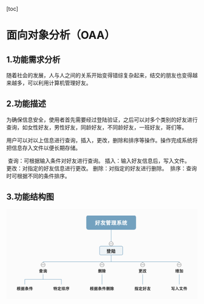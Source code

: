[toc]

# 面向对象分析（OAA）

## 1.功能需求分析

​	随着社会的发展，人与人之间的关系开始变得错综复杂起来，结交的朋友也变得越来越多，可以利用计算机管理好友。

## 2.功能描述

​	为确保信息安全，使用者首先需要经过登陆验证，之后可以对多个类别的好友进行查询，如女性好友，男性好友，同龄好友，不同龄好友，一班好友，哥们等。

​	用户可以对以上信息进行查询，插入，更改，删除和排序等操作。操作完成系统将把信息存入文件以便长期存储。

​	查询：可根据输入条件对好友进行查询。
​	插入：输入好友信息后，写入文件。
​	更改：对指定的好友信息进行更改。
​	删除：对指定的好友进行删除。
​	排序：查询时可根据不同的条件排序。

## 3.功能结构图

![功能](功能.png)

